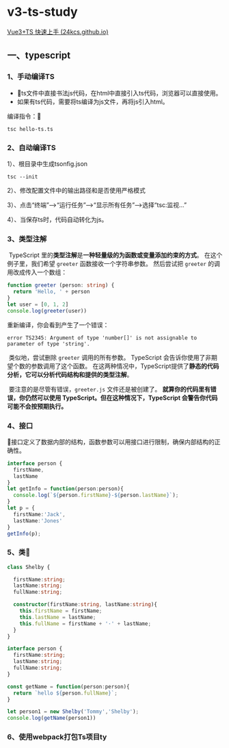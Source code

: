 # v3-ts-study
[Vue3+TS 快速上手 (24kcs.github.io)](https://24kcs.github.io/vue3_study/)

## 一、typescript

### 1、手动编译TS

- ts文件中直接书法js代码，在html中直接引入ts代码，浏览器可以直接使用。
- 如果有ts代码，需要将ts编译为js文件，再将js引入html。

编译指令：

```
tsc hello-ts.ts
```

### 2、自动编译TS

1）、根目录中生成tsonfig.json

```
tsc --init
```

2）、修改配置文件中的输出路径和是否使用严格模式

3）、点击“终端”—>“运行任务”—>“显示所有任务”—>选择“tsc:监视...”

4）、当保存ts时，代码自动转化为js。

### 3、类型注解

​	TypeScript 里的**类型注解**是**一种轻量级的为函数或变量添加约束的方式**。 在这个例子里，我们希望 `greeter` 函数接收一个字符串参数。 然后尝试把 `greeter` 的调用改成传入一个数组：

```typescript
function greeter (person: string) {
  return 'Hello, ' + person
}
let user = [0, 1, 2]
console.log(greeter(user))
```

重新编译，你会看到产生了一个错误：

```
error TS2345: Argument of type 'number[]' is not assignable to parameter of type 'string'.
```

​	类似地，尝试删除 `greeter` 调用的所有参数。 TypeScript 会告诉你使用了非期望个数的参数调用了这个函数。 在这两种情况中，TypeScript提供了**静态的代码分析，它可以分析代码结构和提供的类型注解**。

​	要注意的是尽管有错误，`greeter.js` 文件还是被创建了。 **就算你的代码里有错误，你仍然可以使用 TypeScript。但在这种情况下，TypeScript 会警告你代码可能不会按预期执行。**

### 4、接口

接口定义了数据内部的结构，函数参数可以用接口进行限制，确保内部结构的正确性。

```typescript
interface person {
  firstName,
  lastName
}
let getInfo = function(person:person){
  console.log(`${person.firstName}-${person.lastName}`);
}
let p = {
  firstName:'Jack',
  lastName:'Jones'
}
getInfo(p);
```

### 

### 5、类

```typescript
class Shelby {

  firstName:string;
  lastName:string;
  fullName:string;

  constructor(firstName:string, lastName:string){
    this.firstName = firstName;
    this.lastName = lastName;
    this.fullName = firstName + '·' + lastName;
  }
}

interface person {
  firstName:string;
  lastName:string;
  fullName:string;
}

const getName = function(person:person){
  return `hello ${person.fullName}`;
}

let person1 = new Shelby('Tommy','Shelby');
console.log(getName(person1))
```

### 6、使用webpack打包Ts项目ty













